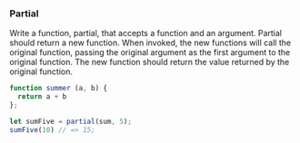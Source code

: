 ### Partial

Write a function, partial, that accepts a function and an argument. Partial
should return a new function. When invoked, the new functions will call the
original function, passing the original argument as the first argument to the
original function. The new function should return the value returned by the
original function.


```javascript
function summer (a, b) {
  return a + b
};

let sumFive = partial(sum, 5);
sumFive(10) // => 15;
```
